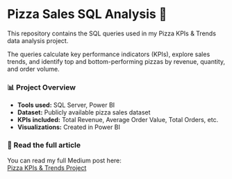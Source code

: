 # Pizza Sales SQL Analysis 🍕

This repository contains the SQL queries used in my Pizza KPIs & Trends data analysis project.

The queries calculate key performance indicators (KPIs), explore sales trends, and identify top and bottom-performing pizzas by revenue, quantity, and order volume.

### 📊 Project Overview
- **Tools used:** SQL Server, Power BI  
- **Dataset:** Publicly available pizza sales dataset  
- **KPIs included:** Total Revenue, Average Order Value, Total Orders, etc.  
- **Visualizations:** Created in Power BI

### 🔗 Read the full article
You can read my full Medium post here:  
[Pizza KPIs & Trends Project]([https://medium.com/@max.ostapjuk/pizzas-kpi-trends-project-1cdf976eff9b])
